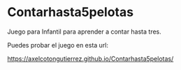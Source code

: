 # Contarhasta5pelotas
Juego para Infantil para aprender a contar hasta tres.

Puedes probar el juego en esta url:

https://axelcotongutierrez.github.io/Contarhasta5pelotas/
